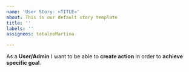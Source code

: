 ```yaml
---
name: 'User Story: <TITLE>'
about: This is our default story template
title: ''
labels: ''
assignees: totalnoMartina

---
```


As a **User/Admin** I want to be able to **create action** in order to **achieve specific goal**.

